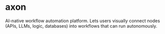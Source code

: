 # axon
AI-native workflow automation platform. Lets users visually connect nodes (APIs, LLMs, logic, databases) into workflows that can run autonomously.
